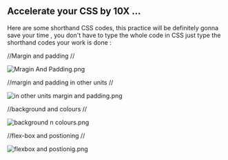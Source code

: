 ## Accelerate your CSS by 10X ...

Here are some shorthand  CSS codes, this practice will be definitely gonna save your time , you don't have to type the whole code  in CSS just type the shorthand codes your work is done :

//Margin and padding //


![Mragin And Padding.png](https://cdn.hashnode.com/res/hashnode/image/upload/v1637311598396/2C2hDki0a.png)

//margin and padding in other units //


![in other units margin  and padding.png](https://cdn.hashnode.com/res/hashnode/image/upload/v1637311675289/oUBGoQDNC.png)

//background and colours //


![background n colours.png](https://cdn.hashnode.com/res/hashnode/image/upload/v1637311641485/aF9Mt8-b2.png)


//flex-box and postioning //

![flexbox and postionig.png](https://cdn.hashnode.com/res/hashnode/image/upload/v1637311732105/q7COzqhYN.png)
